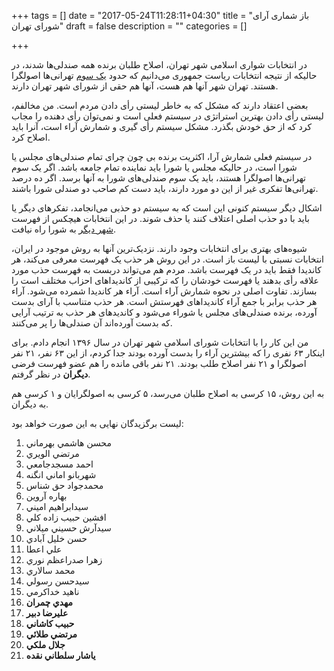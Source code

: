 +++
tags = []
date = "2017-05-24T11:28:11+04:30"
title = "باز شماری آرای شورای تهران"
draft = false
description = ""
categories = []

+++

در انتخابات شواری اسلامی شهر تهران، 
اصلاح طلبان برنده همه صندلی‌ها شدند،
در حالیکه از نتیجه انتخابات ریاست جمهوری می‌دانیم که حدود 
[یک سوم](http://donya-e-eqtesad.com/SiteKhan/1212191)
تهرانی‌ها اصولگرا هستند.
تهران شهر آنها هم هست، آنها هم حقی از شورای شهر تهران دارند.

بعضی اعتقاد دارند که مشکل که به خاطر لیستی رأی دادن مردم است. 
من مخالفم، لیستی رأی دادن بهترین استراتژی در سیستم فعلی است و نمی‌توان رأی دهنده را مجاب کرد که از حق خودش بگذرد. 
مشکل سیستم رأی گیری و شمارش آراء است،
آنرا باید اصلاح کرد.

در سیستم فعلی شمارش آرا، 
اکثریت برنده بی چون چرای تمام صندلی‌های مجلس یا شورا است، 
در حالیکه مجلس یا شورا باید نماینده تمام جامعه باشد. 
اگر یک سوم تهرانی‌ها اصولگرا هستند، 
باید یک سوم صندلی‌های شورا به آنها برسد.
اگر ده درصد تهرانی‌ها تفکری غیر از این دو مورد دارند، 
باید دست کم صاحب دو صندلی شورا باشند. 

اشکال دیگر سیستم کنونی این است که به سیستم دو حذبی می‌انجامد، 
تفکر‌های دیگر یا باید با دو حذب اصلی اعتلاف کنند یا حذف شوند.
در این انتخابات هیچکس از فهرست
[شهر دیگر](http://shahredigar.ir/)
به شورا راه نیافت.

شیوه‌های بهتری برای انتخابات وجود دارند.
نزدیک‌ترین آنها به روش موجود در ایران، 
انتخابات نسبتی با لیست باز است. 
در این روش هر حذب یک فهرست معرفی می‌کند، 
هر کاندیدا فقط باید در یک فهرست باشد.
مردم هم می‌تواند دربست به فهرست حذب مورد علاقه رأی بدهند یا فهرست خودشان را که ترکیبی از کاندیداهای احزاب مختلف است را بسازند.
تفاوت اصلی در نحوه شمارش آراء است. 
آراء هر کاندیدا شمرده می‌شود. 
آراء هر حذب برابر با جمع آراء کاندیداهای فهرستش است. 
هر حذب متناسب با آرای بدست آورده، 
برنده صندلی‌های مجلس یا شوراء می‌شود و کاندیدهای هر حذب به ترتیب آرایی که بدست آورده‌اند آن صندلی‌ها را پر می‌کنند. 

من این کار را با انتخابات شورای اسلامی شهر تهران در سال ۱۳۹۶ انجام دادم.
برای اینکار ۶۳ نفری را که بیشترین آراء را بدست آورده بودند جدا کردم،
از این ۶۳ نفر، ۲۱ نفر اصولگرا و ۲۱ نفر اصلاح طلب بودند. 
۲۱ نفر باقی مانده را هم عضو فهرست فرضی **دیگران** در نظر گرفتم.

به این روش، ۱۵ کرسی به اصلاح طلبان می‌رسد، ۵ کرسی به اصولگرایان و ۱ کرسی هم به دیگران. 

لیست برگزیدگان نهایی به این صورت خواهد بود:


1. محسن هاشمي بهرماني 
2. مرتضي الويري 
3. احمد مسجدجامعي 
4. شهربانو اماني انگنه 
5. محمدجواد حق شناس 
6. بهاره آروين 
7. سيدابراهيم اميني 
8. افشين حبيب زاده كلي 
9. سيدآرش حسيني ميلاني 
10. حسن خليل آبادي 
11. علي اعطا 
12. زهرا صدراعظم نوري 
13. محمد سالاري 
14. سيدحسن رسولي 
15. ناهيد خداكرمي
16. **مهدي چمران**
17. **عليرضا دبير**
18. **حبيب كاشاني**
19. **مرتضي طلائي**
20. **جلال ملكي**
21. **ياشار سلطاني نقده**


 




